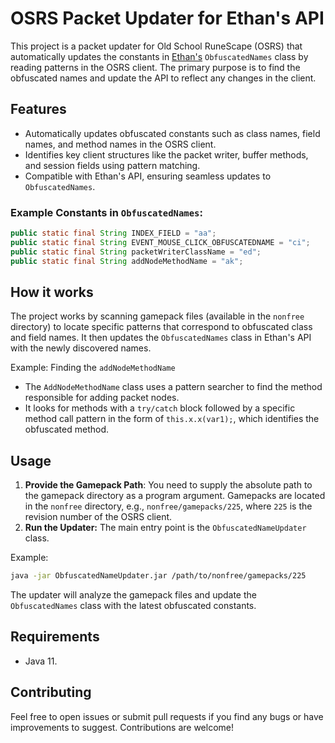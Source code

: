 # OSRS Packet Updater for Ethan's API

This project is a packet updater for Old School RuneScape (OSRS) that automatically updates the constants in [Ethan's](https://github.com/Ethan-Vann/EthanVannPlugins) `ObfuscatedNames` class by reading patterns in the OSRS client. The primary purpose is to find the obfuscated names and update the API to reflect any changes in the client.

## Features

- Automatically updates obfuscated constants such as class names, field names, and method names in the OSRS client.
- Identifies key client structures like the packet writer, buffer methods, and session fields using pattern matching.
- Compatible with Ethan's API, ensuring seamless updates to `ObfuscatedNames`.

### Example Constants in `ObfuscatedNames`:

```java
public static final String INDEX_FIELD = "aa";
public static final String EVENT_MOUSE_CLICK_OBFUSCATEDNAME = "ci";
public static final String packetWriterClassName = "ed";
public static final String addNodeMethodName = "ak";
```

## How it works

The project works by scanning gamepack files (available in the `nonfree` directory) to locate specific patterns that correspond to obfuscated class and field names. It then updates the `ObfuscatedNames` class in Ethan's API with the newly discovered names.

Example: Finding the `addNodeMethodName`
- The `AddNodeMethodName` class uses a pattern searcher to find the method responsible for adding packet nodes.
- It looks for methods with a `try/catch` block followed by a specific method call pattern in the form of `this.x.x(var1);`, which identifies the obfuscated method.

## Usage

1. **Provide the Gamepack Path**: You need to supply the absolute path to the gamepack directory as a program argument. Gamepacks are located in the `nonfree` directory, e.g., `nonfree/gamepacks/225`, where `225` is the revision number of the OSRS client.
2. **Run the Updater:** The main entry point is the `ObfuscatedNameUpdater` class.

Example:

```bash
java -jar ObfuscatedNameUpdater.jar /path/to/nonfree/gamepacks/225
```

The updater will analyze the gamepack files and update the `ObfuscatedNames` class with the latest obfuscated constants.

## Requirements

- Java 11.

## Contributing

Feel free to open issues or submit pull requests if you find any bugs or have improvements to suggest. Contributions are welcome!

